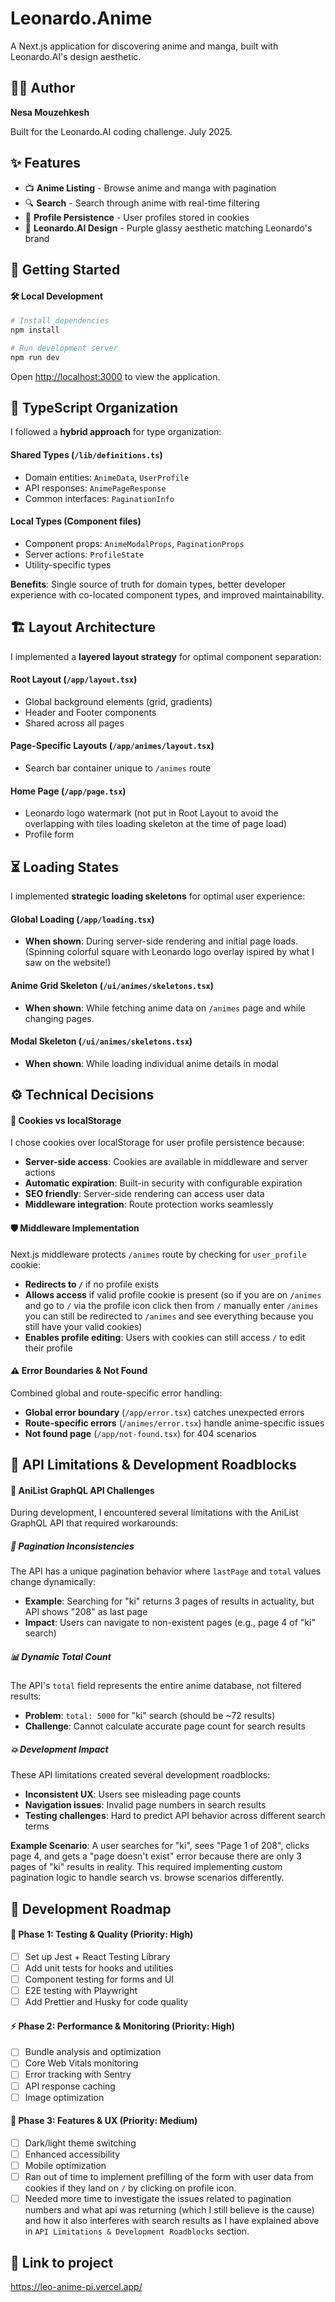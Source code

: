 # Leonardo.Anime

A Next.js application for discovering anime and manga, built with Leonardo.AI's design aesthetic.

## 👨‍💻 Author

**Nesa Mouzehkesh** 

Built for the Leonardo.AI coding challenge. July 2025.

## ✨ Features

- 📺 **Anime Listing** - Browse anime and manga with pagination
- 🔍 **Search** - Search through anime with real-time filtering
- 👤 **Profile Persistence** - User profiles stored in cookies
- 🎨 **Leonardo.AI Design** - Purple glassy aesthetic matching Leonardo's brand

## 🚀 Getting Started

#### 🛠️ Local Development

```bash
# Install dependencies
npm install

# Run development server
npm run dev
```

Open [http://localhost:3000](http://localhost:3000) to view the application.

## 📝 TypeScript Organization

I followed a **hybrid approach** for type organization:

#### **Shared Types** (`/lib/definitions.ts`)
- Domain entities: `AnimeData`, `UserProfile`
- API responses: `AnimePageResponse`
- Common interfaces: `PaginationInfo`

#### **Local Types** (Component files)
- Component props: `AnimeModalProps`, `PaginationProps`
- Server actions: `ProfileState`
- Utility-specific types

**Benefits**: Single source of truth for domain types, better developer experience with co-located component types, and improved maintainability.

## 🏗️ Layout Architecture

I implemented a **layered layout strategy** for optimal component separation:

#### **Root Layout** (`/app/layout.tsx`)
- Global background elements (grid, gradients)
- Header and Footer components
- Shared across all pages

#### **Page-Specific Layouts** (`/app/animes/layout.tsx`)
- Search bar container unique to `/animes` route

#### **Home Page** (`/app/page.tsx`)
- Leonardo logo watermark (not put in Root Layout to avoid the overlapping with tiles loading skeleton at the time of page load)
- Profile form

## ⏳ Loading States

I implemented **strategic loading skeletons** for optimal user experience:

#### **Global Loading** (`/app/loading.tsx`)
- **When shown**: During server-side rendering and initial page loads. (Spinning colorful square with Leonardo logo overlay ispired by what I saw on the website!)

#### **Anime Grid Skeleton** (`/ui/animes/skeletons.tsx`)
- **When shown**: While fetching anime data on `/animes` page and while changing pages.

#### **Modal Skeleton** (`/ui/animes/skeletons.tsx`)
- **When shown**: While loading individual anime details in modal

## ⚙️ Technical Decisions

#### 🍪 Cookies vs localStorage
I chose cookies over localStorage for user profile persistence because:
- **Server-side access**: Cookies are available in middleware and server actions
- **Automatic expiration**: Built-in security with configurable expiration
- **SEO friendly**: Server-side rendering can access user data
- **Middleware integration**: Route protection works seamlessly

#### 🛡️ Middleware Implementation
Next.js middleware protects `/animes` route by checking for `user_profile` cookie:
- **Redirects to `/`** if no profile exists
- **Allows access** if valid profile cookie is present (so if you are on `/animes` and go to `/` via the profile icon click then from `/` manually enter `/animes` you can still be redirected to `/animes` and see everything because you still have your valid cookies)
- **Enables profile editing**: Users with cookies can still access `/` to edit their profile

#### ⚠️ Error Boundaries & Not Found
Combined global and route-specific error handling:
- **Global error boundary** (`/app/error.tsx`) catches unexpected errors
- **Route-specific errors** (`/animes/error.tsx`) handle anime-specific issues
- **Not found page** (`/app/not-found.tsx`) for 404 scenarios

## 🐛 API Limitations & Development Roadblocks

#### 🔌 AniList GraphQL API Challenges
During development, I encountered several limitations with the AniList GraphQL API that required workarounds:

##### **📄 Pagination Inconsistencies**
The API has a unique pagination behavior where `lastPage` and `total` values change dynamically:
- **Example**: Searching for "ki" returns 3 pages of results in actuality, but API shows "208" as last page
- **Impact**: Users can navigate to non-existent pages (e.g., page 4 of "ki" search)

##### **📊 Dynamic Total Count**
The API's `total` field represents the entire anime database, not filtered results:
- **Problem**: `total: 5000` for "ki" search (should be ~72 results)
- **Challenge**: Cannot calculate accurate page count for search results

##### **💥 Development Impact**
These API limitations created several development roadblocks:
- **Inconsistent UX**: Users see misleading page counts
- **Navigation issues**: Invalid page numbers in search results
- **Testing challenges**: Hard to predict API behavior across different search terms

**Example Scenario**: A user searches for "ki", sees "Page 1 of 208", clicks page 4, and gets a "page doesn't exist" error because there are only 3 pages of "ki" results in reality. This required implementing custom pagination logic to handle search vs. browse scenarios differently.

## 🚧 Development Roadmap

#### 🧪 Phase 1: Testing & Quality (Priority: High)
- [ ] Set up Jest + React Testing Library
- [ ] Add unit tests for hooks and utilities
- [ ] Component testing for forms and UI
- [ ] E2E testing with Playwright
- [ ] Add Prettier and Husky for code quality

#### ⚡ Phase 2: Performance & Monitoring (Priority: High)
- [ ] Bundle analysis and optimization
- [ ] Core Web Vitals monitoring
- [ ] Error tracking with Sentry
- [ ] API response caching
- [ ] Image optimization

#### 🎨 Phase 3: Features & UX (Priority: Medium)
- [ ] Dark/light theme switching
- [ ] Enhanced accessibility
- [ ] Mobile optimization
- [ ] Ran out of time to implement prefilling of the form with user data from cookies if they land on `/` by clicking on profile icon.
- [ ] Needed more time to investigate the issues related to pagination numbers and what api was returning (which I still believe is the cause) and how it also interferes with search results as I have explained above in `API Limitations & Development Roadblocks` section.

## 🔗 Link to project
https://leo-anime-pi.vercel.app/